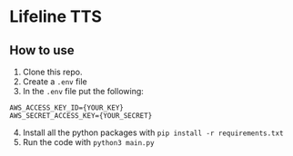 # Lifeline TTS

## How to use

1. Clone this repo.
2. Create a `.env` file
3. In the `.env` file put the following:

```dotenv
AWS_ACCESS_KEY_ID={YOUR_KEY}
AWS_SECRET_ACCESS_KEY={YOUR_SECRET}
```

4. Install all the python packages with `pip install -r requirements.txt`
5. Run the code with `python3 main.py`
